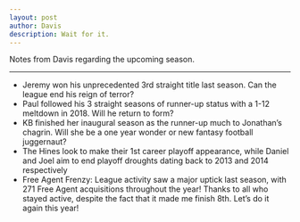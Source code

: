 ```yaml
---
layout: post
author: Davis
description: Wait for it.
---
```

Notes from Davis regarding the upcoming season.
___
- Jeremy won his unprecedented 3rd straight title last season. Can the league end his reign of terror?
- Paul followed his 3 straight seasons of runner-up status with a 1-12 meltdown in 2018. Will he return to form?
- KB finished her inaugural season as the runner-up much to Jonathan’s chagrin. Will she be a one year wonder or new fantasy football juggernaut?
- The Hines look to make their 1st career playoff appearance, while Daniel and Joel aim to end playoff droughts dating back to 2013 and 2014 respectively
- Free Agent Frenzy: League activity saw a major uptick last season, with 271 Free Agent acquisitions throughout the year! Thanks to all who stayed active, despite the fact that it made me finish 8th. Let’s do it again this year!
